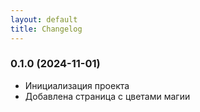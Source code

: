```yaml
---
layout: default
title: Changelog
---
```


### 0.1.0 (2024-11-01)
- Инициализация проекта
- Добавлена страница с цветами магии